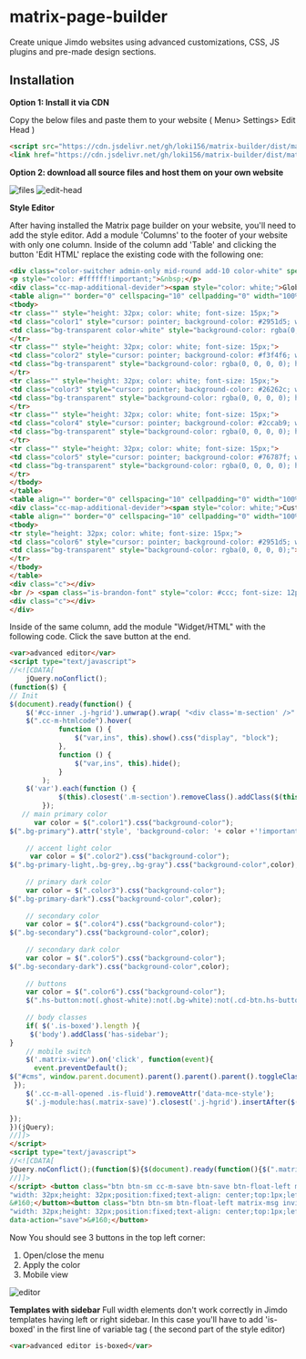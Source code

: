 # matrix-page-builder
Create unique Jimdo websites using advanced customizations, CSS, JS plugins and pre-made design sections.
## Installation
**Option 1: Install it via CDN**

Copy the below files and paste them to your website ( Menu> Settings> Edit Head )

```html
<script src="https://cdn.jsdelivr.net/gh/loki156/matrix-builder/dist/matrix-builder.min.js" type="text/javascript"></script>
<link href="https://cdn.jsdelivr.net/gh/loki156/matrix-builder/dist/matrix-builder.min.css" rel="stylesheet" type="text/css" />
```

**Option 2: download  all source files and host them on your own website**

![files](https://user-images.githubusercontent.com/85053221/210156696-debcd273-6e8c-4866-9633-0b2b9d6e4117.png)
![edit-head](https://user-images.githubusercontent.com/85053221/210156726-2522bb99-d17b-4306-820d-a2fbd7a58484.png)

**Style Editor**

After having installed the Matrix page builder on your website, you'll need to add the style editor.
Add a module 'Columns' to the footer of your website with only one column. Inside of the column add 'Table' and clicking the button 'Edit HTML' replace the existing code with the following one:
```html
<div class="color-switcher admin-only mid-round add-10 color-white" spellcheck="false" style="background: #404040; max-height: 240px; overflow-y: scroll;">
<p style="color: #ffffff!important;">&nbsp;</p>
<div class="cc-map-additional-devider"><span style="color: white;">Global colors</span></div>
<table align="" border="0" cellspacing="10" cellpadding="0" width="100%" height="0%" class="mceEditable" style="border: 0px solid #ffffff; background-color: rgba(0, 0, 0, 0);">
<tbody>
<tr class="" style="height: 32px; color: white; font-size: 15px;">
<td class="color1" style="cursor: pointer; background-color: #2951d5; width: 32px; height: 32px; text-align: center; border-radius: 500px; border: 1px solid #666666;">&nbsp;</td>
<td class="bg-transparent color-white" style="background-color: rgba(0, 0, 0, 0); height: 32px;">&nbsp;bg-primary</td>
</tr>
<tr class="" style="height: 32px; color: white; font-size: 15px;">
<td class="color2" style="cursor: pointer; background-color: #f3f4f6; width: 32px; height: 32px; text-align: center; border-radius: 500px; border: 1px solid #666666;"><span style="color: #ffffff;">&nbsp;</span></td>
<td class="bg-transparent" style="background-color: rgba(0, 0, 0, 0); height: 32px;"><span style="color: #ffffff;">&nbsp;bg-primary-light</span></td>
</tr>
<tr class="" style="height: 32px; color: white; font-size: 15px;">
<td class="color3" style="cursor: pointer; background-color: #26262c; width: 32px; height: 32px; text-align: center; border-radius: 500px; border: 1px solid #666666;"><span style="color: #ffffff;">&nbsp;</span></td>
<td class="bg-transparent" style="background-color: rgba(0, 0, 0, 0); height: 32px;"><span style="color: #ffffff;">&nbsp;bg-primary-dark</span></td>
</tr>
<tr class="" style="height: 32px; color: white; font-size: 15px;">
<td class="color4" style="cursor: pointer; background-color: #2ccab9; width: 32px; height: 32px; text-align: center; border-radius: 500px; border: 1px solid #666666;">&nbsp;</td>
<td class="bg-transparent" style="background-color: rgba(0, 0, 0, 0); height: 32px;"><span style="color: #ffffff;">&nbsp;bg-secondary</span></td>
</tr>
<tr class="" style="height: 32px; color: white; font-size: 15px;">
<td class="color5" style="cursor: pointer; background-color: #76787f; width: 32px; height: 32px; text-align: center; border-radius: 500px; border: 1px solid #666666;">&nbsp;</td>
<td class="bg-transparent" style="background-color: rgba(0, 0, 0, 0); height: 32.5382px;"><span style="color: #ffffff;">&nbsp;bg-secondary-dark</span></td>
</tr>
</tbody>
</table>
<table align="" border="0" cellspacing="10" cellpadding="0" width="100%" height="0%" class="mceEditable" style="border: 0px solid #ffffff; background-color: rgba(0, 0, 0, 0);"></table>
<div class="cc-map-additional-devider"><span style="color: white;">Custom buttons</span></div>
<table align="" border="0" cellspacing="10" cellpadding="0" width="100%" height="0" class="mceEditable" style="border: 0px solid #ffffff; background-color: rgba(0, 0, 0, 0);">
<tbody>
<tr style="height: 32px; color: white; font-size: 15px;">
<td class="color6" style="cursor: pointer; background-color: #2951d5; width: 32px; height: 32px; text-align: center; border-radius: 500px; border: 1px solid #666666;">&nbsp;</td>
<td class="bg-transparent" style="background-color: rgba(0, 0, 0, 0);">&nbsp;background</td>
</tr>
</tbody>
</table>
<div class="c"></div>
<br /> <span class="is-brandon-font" style="color: #ccc; font-size: 12px;">Note: All changes made here will be applied to your entire website</span>
<div class="c"></div>
</div>
```

Inside of the same column, add the module "Widget/HTML" with the following code. Click the save button at the end.
```html
<var>advanced editor</var> 
<script type="text/javascript">
//<![CDATA[
    jQuery.noConflict();  
(function($) {  
// Init 
$(document).ready(function() { 
    $('#cc-inner .j-hgrid').unwrap().wrap( "<div class='m-section' />" );  
    $(".cc-m-htmlcode").hover(
            function () {
                $("var,ins", this).show().css("display", "block");
            },
            function () {
                $("var,ins", this).hide();
            }
        );
    $('var').each(function () {
            $(this).closest('.m-section').removeClass().addClass($(this).text());
        });
   // main primary color
      var color = $(".color1").css("background-color");
$(".bg-primary").attr('style', 'background-color: '+ color +'!important');
    
    // accent light color
     var color = $(".color2").css("background-color");
$(".bg-primary-light,.bg-grey,.bg-gray").css("background-color",color);
    
    // primary dark color
    var color = $(".color3").css("background-color");
$(".bg-primary-dark").css("background-color",color);
    
    // secondary color
    var color = $(".color4").css("background-color");
$(".bg-secondary").css("background-color",color);
    
    // secondary dark color
    var color = $(".color5").css("background-color");
$(".bg-secondary-dark").css("background-color",color);
   
    // buttons
    var color = $(".color6").css("background-color");
    $(".hs-button:not(.ghost-white):not(.bg-white):not(.cd-btn.hs-button):not(.ghost-dark)").css("background-color",color);
    
    // body classes
    if( $('.is-boxed').length ){
     $('body').addClass('has-sidebar');
}
    // mobile switch
    $('.matrix-view').on('click', function(event){
      event.preventDefault();
$("#cms", window.parent.document).parent().parent().parent().toggleClass("j-prev-phone-portrait");          
 });  
    $('.cc-m-all-opened .is-fluid').removeAttr('data-mce-style');
    $('.j-module:has(.matrix-save)').closest('.j-hgrid').insertAfter($(".content-switcher"));  

});
})(jQuery); 
//]]>
</script> 
<script type="text/javascript">
//<![CDATA[
jQuery.noConflict();(function($){$(document).ready(function(){$(".matrix .is-fluid").draggable({containment:"parent",stop:function(){var l=(100*parseFloat($(this).position().left/parseFloat($(this).parent().width())))+"%";var t=(100*parseFloat($(this).position().top/parseFloat($(this).parent().height())))+"%";$(this).css("left",l);$(this).css("top",t)}});$(".matrix .is-fluid-area .is-fluid").resizable({containment:"parent",autoHide:!0,stop:function(e,ui){var parent=ui.element.parent();ui.element.css({width:ui.element.width()/parent.width()*100+"%",height:ui.element.height()/parent.height()*100+"%"})}});$(".reset-btn").click(function(){$(".matrix .is-fluid").draggable("destroy");$(".matrix .is-fluid").draggable()});$(".edit-btn").click(function(){$(".matrix .is-fluid").draggable("destroy")});$(".btn-delete").click(function(){$(this).parent().remove()});$('.btn-add').click(function(){$(this).parent('.is-fluid').clone().insertAfter($(this).parent())});$(".matrix .is-fluid").draggable().click(function(){$(this).draggable({disabled:!1})}).dblclick(function(){$(this).draggable({disabled:!0})});$('.is-fluid').removeAttr('data-mce-style');$('.bg-custom-color').each(function(){var bgColor=$(this).find('span').css('color');$(this).parent().attr('style','background-color: '+bgColor+'!important')})})})(jQuery)
//]]>
</script> <button class="btn btn-sm cc-m-save btn-save btn-float-left matrix-msg matrix-save invisible" data-action="save" style=
"width: 32px;height: 32px;position:fixed;text-align: center;top:1px;left:35px;z-index:999999;border:1px solid transparent;padding:5px;font-size:30px;background: #1ba9e1;color: #fff;-webkit-border-radius: 2px;border-radius:4px;">
&#160;</button><button class="btn btn-sm btn-float-left matrix-msg invisible matrix-view" style=
"width: 32px;height: 32px;position:fixed;text-align: center;top:1px;left:69px;z-index:999999;border:1px solid transparent;padding:5px;font-size:30px;background: #1ba9e1;color: #fff;-webkit-border-radius: 2px;border-radius:4px;"
data-action="save">&#160;</button>
```

Now You should see 3 buttons in the top left corner:
1. Open/close the menu
2. Apply the color
3. Mobile view

![editor](https://user-images.githubusercontent.com/85053221/210156846-e1fd9149-be24-40f8-b3ae-314d9246498d.png)

**Templates with sidebar**
Full width elements don't work correctly in Jimdo templates having left or right sidebar. In this case you'll have to add 'is-boxed' in the first line of variable tag ( the second part of the style editor)
```html
<var>advanced editor is-boxed</var> 
```



